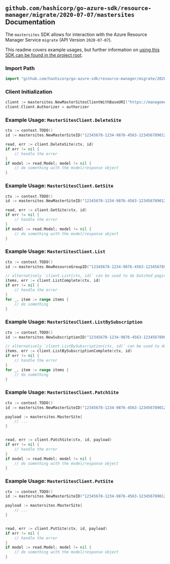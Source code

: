 
## `github.com/hashicorp/go-azure-sdk/resource-manager/migrate/2020-07-07/mastersites` Documentation

The `mastersites` SDK allows for interaction with the Azure Resource Manager Service `migrate` (API Version `2020-07-07`).

This readme covers example usages, but further information on [using this SDK can be found in the project root](https://github.com/hashicorp/go-azure-sdk/tree/main/docs).

### Import Path

```go
import "github.com/hashicorp/go-azure-sdk/resource-manager/migrate/2020-07-07/mastersites"
```


### Client Initialization

```go
client := mastersites.NewMasterSitesClientWithBaseURI("https://management.azure.com")
client.Client.Authorizer = authorizer
```


### Example Usage: `MasterSitesClient.DeleteSite`

```go
ctx := context.TODO()
id := mastersites.NewMasterSiteID("12345678-1234-9876-4563-123456789012", "example-resource-group", "masterSiteValue")

read, err := client.DeleteSite(ctx, id)
if err != nil {
	// handle the error
}
if model := read.Model; model != nil {
	// do something with the model/response object
}
```


### Example Usage: `MasterSitesClient.GetSite`

```go
ctx := context.TODO()
id := mastersites.NewMasterSiteID("12345678-1234-9876-4563-123456789012", "example-resource-group", "masterSiteValue")

read, err := client.GetSite(ctx, id)
if err != nil {
	// handle the error
}
if model := read.Model; model != nil {
	// do something with the model/response object
}
```


### Example Usage: `MasterSitesClient.List`

```go
ctx := context.TODO()
id := mastersites.NewResourceGroupID("12345678-1234-9876-4563-123456789012", "example-resource-group")

// alternatively `client.List(ctx, id)` can be used to do batched pagination
items, err := client.ListComplete(ctx, id)
if err != nil {
	// handle the error
}
for _, item := range items {
	// do something
}
```


### Example Usage: `MasterSitesClient.ListBySubscription`

```go
ctx := context.TODO()
id := mastersites.NewSubscriptionID("12345678-1234-9876-4563-123456789012")

// alternatively `client.ListBySubscription(ctx, id)` can be used to do batched pagination
items, err := client.ListBySubscriptionComplete(ctx, id)
if err != nil {
	// handle the error
}
for _, item := range items {
	// do something
}
```


### Example Usage: `MasterSitesClient.PatchSite`

```go
ctx := context.TODO()
id := mastersites.NewMasterSiteID("12345678-1234-9876-4563-123456789012", "example-resource-group", "masterSiteValue")

payload := mastersites.MasterSite{
	// ...
}


read, err := client.PatchSite(ctx, id, payload)
if err != nil {
	// handle the error
}
if model := read.Model; model != nil {
	// do something with the model/response object
}
```


### Example Usage: `MasterSitesClient.PutSite`

```go
ctx := context.TODO()
id := mastersites.NewMasterSiteID("12345678-1234-9876-4563-123456789012", "example-resource-group", "masterSiteValue")

payload := mastersites.MasterSite{
	// ...
}


read, err := client.PutSite(ctx, id, payload)
if err != nil {
	// handle the error
}
if model := read.Model; model != nil {
	// do something with the model/response object
}
```
